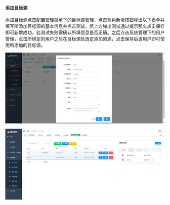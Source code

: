 

#### 			添加目标源

​	添加目标源点击配置管理菜单下的目标源管理，点击蓝色新增按钮弹出以下表单并填写所添加目标源的基本信息并点击测试，若上方弹出测试通过提示那么点击保存即可新增成功，若测试失败需确认所填信息是否正确。之后点击系统管理下的用户管理，点击所绑定的用户之后在目标源处选定添加的源，点击保存后该用户即可使用所添加的目标源。

![image-20230621132755714](../../../images/whalealDataImages/image-20230621132755714.png)

![image-20230621134140682](../../../images/whalealDataImages/image-20230621134140682.png)
